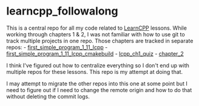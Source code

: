 # learncpp_followalong

This is a central repo for all my code related to [LearnCPP](https://www.learncpp.com/) lessons. While working through chapters 1 & 2, I was not familiar with how to use git to track multiple projects in one repo. Those chapters are tracked in separate repos: 
	- [first_simple_program_1_11_lcpp](https://github.com/stephentobias/first_simple_program_1_11_lcpp)
	- [first_simple_program_1_11_lcpp_cmakebuild](https://github.com/stephentobias/first_simple_program_1_11_lcpp_cmakebuild)
	- [lcpp_ch1_quiz](https://github.com/stephentobias/lcpp_ch1_quiz)
	- [chapter_2](https://github.com/stephentobias/chapter_2)
	
I think I've figured out how to centralize everything so I don't end up with multiple repos for these lessons. This repo is my attempt at doing that. 

I may attempt to migrate the other repos into this one at some point but I need to figure out if I need to change the remote origin and how to do that without deleting the commit logs. 